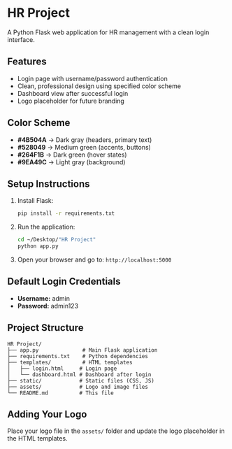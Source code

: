 # HR Project

A Python Flask web application for HR management with a clean login interface.

## Features
- Login page with username/password authentication
- Clean, professional design using specified color scheme
- Dashboard view after successful login
- Logo placeholder for future branding

## Color Scheme
- **#4B504A** → Dark gray (headers, primary text)
- **#528049** → Medium green (accents, buttons)
- **#264F1B** → Dark green (hover states)
- **#9EA49C** → Light gray (background)

## Setup Instructions

1. Install Flask:
   ```bash
   pip install -r requirements.txt
   ```

2. Run the application:
   ```bash
   cd ~/Desktop/"HR Project"
   python app.py
   ```

3. Open your browser and go to: `http://localhost:5000`

## Default Login Credentials
- **Username:** admin
- **Password:** admin123

## Project Structure
```
HR Project/
├── app.py              # Main Flask application
├── requirements.txt    # Python dependencies
├── templates/          # HTML templates
│   ├── login.html     # Login page
│   └── dashboard.html # Dashboard after login
├── static/            # Static files (CSS, JS)
├── assets/            # Logo and image files
└── README.md          # This file
```

## Adding Your Logo
Place your logo file in the `assets/` folder and update the logo placeholder in the HTML templates.